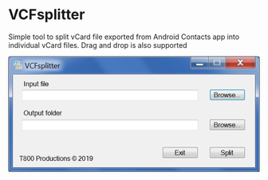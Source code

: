 # VCFsplitter
Simple tool to split vCard file exported from Android Contacts app into individual vCard files.
Drag and drop is also supported

![screenshot](sshot.png)
